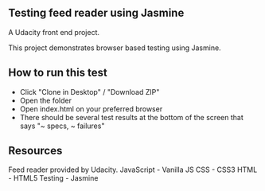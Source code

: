 ## Testing feed reader using Jasmine
A Udacity front end project.

This project demonstrates browser based testing using Jasmine.

## How to run this test
<ul>
<li>Click "Clone in Desktop" / "Download ZIP"</li>
<li>Open the folder</li>
<li>Open index.html on your preferred browser</li>
<li>There should be several test results at the bottom of the screen that says "~ specs, ~ failures"</li>
</ul>


## Resources
Feed reader provided by Udacity.
JavaScript - Vanilla JS
CSS - CSS3
HTML - HTML5
Testing - Jasmine
